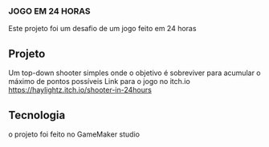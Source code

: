 ### JOGO EM 24 HORAS
Este projeto foi um desafio de um jogo feito em 24 horas

## Projeto
Um top-down shooter simples onde o objetivo é sobreviver para acumular o máximo de pontos possíveis
Link para o jogo no itch.io
https://haylightz.itch.io/shooter-in-24hours

## Tecnologia
o projeto foi feito no GameMaker studio
